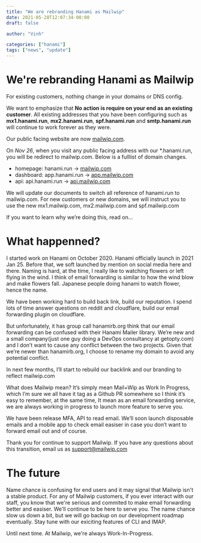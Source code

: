 ```yaml
---
title: "We are rebranding Hanami as Mailwip"
date: 2021-05-28T12:07:34-08:00
draft: false

author: "Vinh"

categories: ["hanami"]
tags: ["news", "update"]
---
```


# We're rebranding Hanami as Mailwip

For existing customers, nothing change in your domains or DNS config.

We want to emphasize that **No action is require on your end as an existing customer**. All existing addresses that you have been configuring such as **mx1.hanami.run**,
**mx2.hanami.run**, **spf.hanami.run** and **smtp.hanami.run** will continue to work
forever as they were.

Our public facing website are now [mailwip.com](https://mailwip.com).

On *Nov 26*, when you visit any public facing address with our
*.hanami.run, you will be redirect to mailwip.com. Below is a fulllist
of domain changes.

- homepage: hanami.run -> [mailwip.com](https://mailwip.com)
- dashboard: app.hanami.run -> [app.mailwip.com](https://mailwip.com)
- api: api.hanami.run -> [api.mailwip.com](https://api.mailwip.com)

We will update our documents to switch all reference of hanami.run to mailwip.com. For new customers or new domains, we will instruct you to use the new mx1.mailwip.com, mx2.mailwip.com and spf.mailwip.com

If you want to learn why we’re doing this, read on…

# What happenned?

I started work on Hanami on October 2020. Hanami officially launch in 2021 Jan 25. Before that, we soft launched by mention on social media here and there. Naming is hard, at the time, I really like to watching flowers or left flying in the wind. I think of email forwarding is similar to how the wind blow and make flowers fall. Japanese people doing hanami to watch flower, hence the name.

We have been working hard to build back link, build our reputation. I spend lots of time answer questions on reddit and cloudflare, build our email forwarding plugin on cloudflare.

But unfortunately, it has group call hanamirb.org think that our email forwarding can be confused with their Hanami Mailer library. We’re new and a small company(just one guy doing a DevOps consultancy at getopty.com) and I don’t want to cause any conflict between the two projects. Given that we’re newer than hanamirb.org, I choose to rename my domain to avoid any potential conflict.

In next few months, I’ll start to rebuild our backlink and our branding to reflect mailwip.com

What does Mailwip mean? It’s simply mean Mail+Wip as Work In Progress, which I’m sure we all have it tag as a Github PR somewhere so I think it’s easy to remember, at the same time, It mean as an email forwarding service, we are always working in progress to launch more feature to serve you.

We have been release MFA, API to read email. We’ll soon launch disposable emails and a mobile app to check email easiser in case you don’t want to forward email out and of course.

Thank you for continue to support Mailwip. If you have any questions about this transition, email us as support@mailwip.com

# The future

Name chance is confusing for end users and it may signal that Mailwip
isn't a stable product. For any of Mailwip customers, if you ever
interact with our staff, you know that we're serious and commited to
make email forwarding better and easiser. We'll continue to be here to
serve you. The name chance slow us down a bit, but we will go backup on
our development roadmap eventually. Stay tune with our exiciting
features of CLI and IMAP.

Until next time. At Mailwip, we're always Work-In-Progress.
